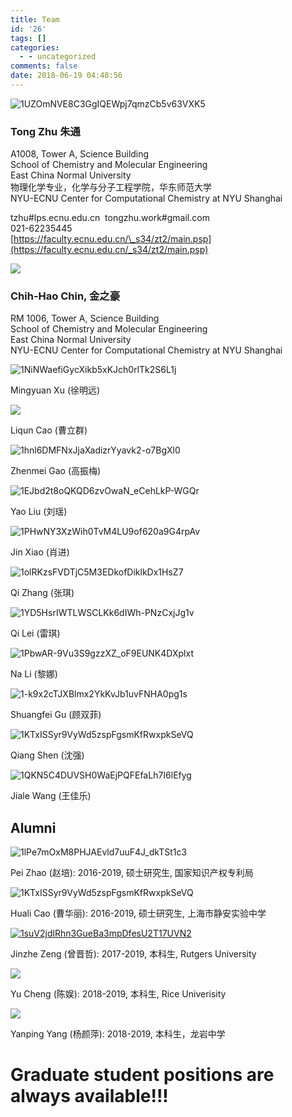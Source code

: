 ```yaml
---
title: Team
id: '26'
tags: []
categories:
  - - uncategorized
comments: false
date: 2018-06-19 04:48:56
---
```


![1UZOmNVE8C3GgIQEWpj7qmzCb5v63VXK5](https://img.njzjz.win/?url=https://api.njzjz.win/1UZOmNVE8C3GgIQEWpj7qmzCb5v63VXK5 "1UZOmNVE8C3GgIQEWpj7qmzCb5v63VXK5")

### Tong Zhu 朱通

A1008, Tower A, Science Building  
School of Chemistry and Molecular Engineering  
East China Normal University  
物理化学专业，化学与分子工程学院，华东师范大学  
NYU-ECNU Center for Computational Chemistry at NYU Shanghai

tzhu#lps.ecnu.edu.cn  tongzhu.work#gmail.com           
021-62235445  
[https://faculty.ecnu.edu.cn/\_s34/zt2/main.psp](https://faculty.ecnu.edu.cn/_s34/zt2/main.psp)  

![](https://img.njzjz.win/?url=https://api.njzjz.win/16AL1iJyBQljZ9R6afnOrj-KlObHonsfa)

### Chih-Hao Chin[,](http://computchem.cn/wp-content/uploads/2019/04/CV_%E9%87%91%E4%B9%8B%E8%B1%AA.pdf) 金之豪

RM 1006, Tower A, Science Building  
School of Chemistry and Molecular Engineering  
East China Normal University  
NYU-ECNU Center for Computational Chemistry at NYU Shanghai

![1NiNWaefiGycXikb5xKJch0rlTk2S6L1j](https://img.njzjz.win/?url=https://api.njzjz.win/1NiNWaefiGycXikb5xKJch0rlTk2S6L1j "1NiNWaefiGycXikb5xKJch0rlTk2S6L1j")

Mingyuan Xu (徐明远)

![](https://img.njzjz.win/?url=https://api.njzjz.win/1CtlJtEwRCF9EWutlAjIJkLGuX-gfeZsk)

Liqun Cao (曹立群)

![1hnl6DMFNxJjaXadizrYyavk2-o7BgXl0](https://img.njzjz.win/?url=https://api.njzjz.win/1hnl6DMFNxJjaXadizrYyavk2-o7BgXl0 "1hnl6DMFNxJjaXadizrYyavk2-o7BgXl0")

Zhenmei Gao (高振梅)

![1EJbd2t8oQKQD6zvOwaN_eCehLkP-WGQr](https://img.njzjz.win/?url=https://api.njzjz.win/1EJbd2t8oQKQD6zvOwaN_eCehLkP-WGQr "1EJbd2t8oQKQD6zvOwaN_eCehLkP-WGQr")

Yao Liu (刘瑶)

![1PHwNY3XzWih0TvM4LU9of620a9G4rpAv](https://img.njzjz.win/?url=https://api.njzjz.win/1PHwNY3XzWih0TvM4LU9of620a9G4rpAv "1PHwNY3XzWih0TvM4LU9of620a9G4rpAv")

Jin Xiao (肖进)

![1olRKzsFVDTjC5M3EDkofDiklkDx1HsZ7](https://img.njzjz.win/?url=https://api.njzjz.win/1olRKzsFVDTjC5M3EDkofDiklkDx1HsZ7 "1olRKzsFVDTjC5M3EDkofDiklkDx1HsZ7")

Qi Zhang (张琪)

![1YD5HsrIWTLWSCLKk6dIWh-PNzCxjJg1v](https://img.njzjz.win/?url=https://api.njzjz.win/1YD5HsrIWTLWSCLKk6dIWh-PNzCxjJg1v "1YD5HsrIWTLWSCLKk6dIWh-PNzCxjJg1v")

Qi Lei (雷琪)

![1PbwAR-9Vu3S9gzzXZ_oF9EUNK4DXplxt](https://img.njzjz.win/?url=https://api.njzjz.win/1PbwAR-9Vu3S9gzzXZ_oF9EUNK4DXplxt "1PbwAR-9Vu3S9gzzXZ_oF9EUNK4DXplxt")

Na Li (黎娜)

![1-k9x2cTJXBlmx2YkKvJb1uvFNHA0pg1s](https://img.njzjz.win/?url=https://api.njzjz.win/1-k9x2cTJXBlmx2YkKvJb1uvFNHA0pg1s "1-k9x2cTJXBlmx2YkKvJb1uvFNHA0pg1s")

Shuangfei Gu (顾双菲)

![1KTxISSyr9VyWd5zspFgsmKfRwxpkSeVQ](https://img.njzjz.win/?url=https://api.njzjz.win/1KTxISSyr9VyWd5zspFgsmKfRwxpkSeVQ "1KTxISSyr9VyWd5zspFgsmKfRwxpkSeVQ")

Qiang Shen (沈强)

![1QKN5C4DUVSH0WaEjPQFEfaLh7I6lEfyg](https://img.njzjz.win/?url=https://api.njzjz.win/1QKN5C4DUVSH0WaEjPQFEfaLh7I6lEfyg "1QKN5C4DUVSH0WaEjPQFEfaLh7I6lEfyg")

Jiale Wang (王佳乐)

## Alumni

![1lPe7mOxM8PHJAEvld7uuF4J_dkTSt1c3](https://img.njzjz.win/?url=https://api.njzjz.win/1lPe7mOxM8PHJAEvld7uuF4J_dkTSt1c3 "1lPe7mOxM8PHJAEvld7uuF4J_dkTSt1c3")

Pei Zhao (赵培): 2016-2019, 硕士研究生, 国家知识产权专利局

![1KTxISSyr9VyWd5zspFgsmKfRwxpkSeVQ](https://img.njzjz.win/?url=https://api.njzjz.win/1KTxISSyr9VyWd5zspFgsmKfRwxpkSeVQ "1KTxISSyr9VyWd5zspFgsmKfRwxpkSeVQ")

Huali Cao (曹华丽): 2016-2019, 硕士研究生, 上海市静安实验中学

[![1suV2jdlRhn3GueBa3mpDfesU2T17UVN2](https://img.njzjz.win/?url=https://api.njzjz.win/1suV2jdlRhn3GueBa3mpDfesU2T17UVN2 "1suV2jdlRhn3GueBa3mpDfesU2T17UVN2")](https://cv.njzjz.win)

Jinzhe Zeng (曾晋哲): 2017-2019, 本科生, Rutgers University

![](https://img.njzjz.win/?url=https://api.njzjz.win/15rZsxBua1-R10l0rWyGt8t1WUEcDrTEG)

Yu Cheng (陈娱): 2018-2019, 本科生, Rice Univerisity

![](https://img.njzjz.win/?url=https://api.njzjz.win/17f_SIunxWmJRSdVXScHxAaNfNMis8xQ3)

Yanping Yang (杨颜萍): 2018-2019, 本科生，龙岩中学

# Graduate student positions are always available!!!